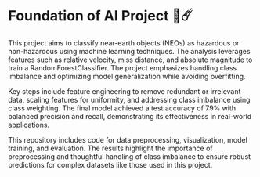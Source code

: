 # **Foundation of AI Project 🚀☄️**

This project aims to classify near-earth objects (NEOs) as hazardous or non-hazardous using machine learning techniques. The analysis leverages features such as relative velocity, miss distance, and absolute magnitude to train a RandomForestClassifier. The project emphasizes handling class imbalance and optimizing model generalization while avoiding overfitting.

Key steps include feature engineering to remove redundant or irrelevant data, scaling features for uniformity, and addressing class imbalance using class weighting. The final model achieved a test accuracy of 79% with balanced precision and recall, demonstrating its effectiveness in real-world applications.

This repository includes code for data preprocessing, visualization, model training, and evaluation. The results highlight the importance of preprocessing and thoughtful handling of class imbalance to ensure robust predictions for complex datasets like those used in this project.
